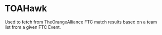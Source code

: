 # TOAHawk
Used to fetch from TheOrangeAlliance FTC match results based on a team list from a given FTC Event.
